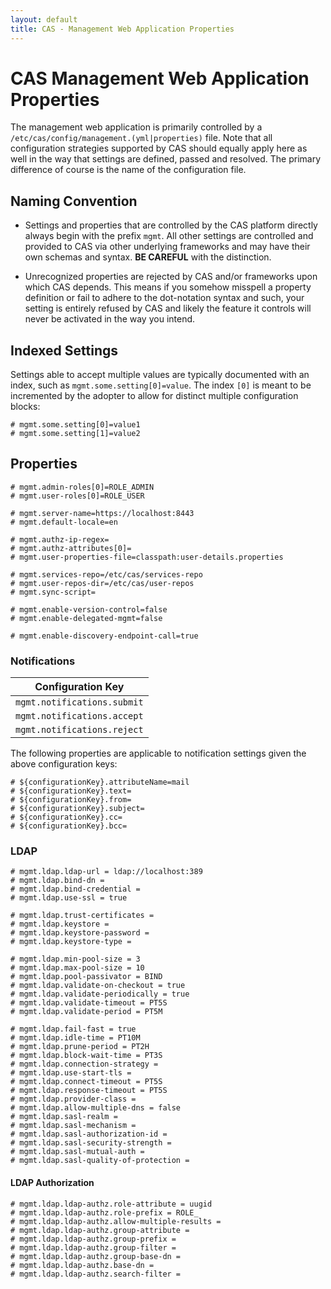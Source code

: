 ```yaml
---
layout: default
title: CAS - Management Web Application Properties
---
```


# CAS Management Web Application Properties

The management web application is primarily controlled by a `/etc/cas/config/management.(yml|properties)` file. 
Note that all configuration strategies supported by CAS should equally apply here as well in the way that settings are defined, passed and resolved. 
The primary difference of course is the name of the configuration file.

## Naming Convention

- Settings and properties that are controlled by the CAS platform directly always begin with the prefix `mgmt`. All other settings are controlled 
and provided to CAS via other underlying frameworks and may have their own schemas and syntax. **BE CAREFUL** with the distinction.

- Unrecognized properties are rejected by CAS and/or frameworks upon which CAS depends. 
This means if you somehow misspell a property definition or fail to adhere to the dot-notation syntax and such, your setting 
is entirely refused by CAS and likely the feature it controls will never be activated in the way you intend.

## Indexed Settings

Settings able to accept multiple values are typically documented with an index, such as `mgmt.some.setting[0]=value`.
The index `[0]` is meant to be incremented by the adopter to allow for distinct multiple configuration blocks:

```properties
# mgmt.some.setting[0]=value1
# mgmt.some.setting[1]=value2
```

## Properties

```properties
# mgmt.admin-roles[0]=ROLE_ADMIN
# mgmt.user-roles[0]=ROLE_USER

# mgmt.server-name=https://localhost:8443
# mgmt.default-locale=en

# mgmt.authz-ip-regex=
# mgmt.authz-attributes[0]=
# mgmt.user-properties-file=classpath:user-details.properties

# mgmt.services-repo=/etc/cas/services-repo
# mgmt.user-repos-dir=/etc/cas/user-repos
# mgmt.sync-script=

# mgmt.enable-version-control=false
# mgmt.enable-delegated-mgmt=false

# mgmt.enable-discovery-endpoint-call=true
```

### Notifications

| Configuration Key        
|-----------------------------------
| `mgmt.notifications.submit`
| `mgmt.notifications.accept`
| `mgmt.notifications.reject`

The following properties are applicable to notification settings given the above configuration keys:

```properties
# ${configurationKey}.attributeName=mail
# ${configurationKey}.text=
# ${configurationKey}.from=
# ${configurationKey}.subject=
# ${configurationKey}.cc=
# ${configurationKey}.bcc=
```

### LDAP

```properties
# mgmt.ldap.ldap-url = ldap://localhost:389
# mgmt.ldap.bind-dn =
# mgmt.ldap.bind-credential =
# mgmt.ldap.use-ssl = true

# mgmt.ldap.trust-certificates =
# mgmt.ldap.keystore = 
# mgmt.ldap.keystore-password =
# mgmt.ldap.keystore-type = 

# mgmt.ldap.min-pool-size = 3
# mgmt.ldap.max-pool-size = 10
# mgmt.ldap.pool-passivator = BIND
# mgmt.ldap.validate-on-checkout = true
# mgmt.ldap.validate-periodically = true 
# mgmt.ldap.validate-timeout = PT5S
# mgmt.ldap.validate-period = PT5M 

# mgmt.ldap.fail-fast = true
# mgmt.ldap.idle-time = PT10M
# mgmt.ldap.prune-period = PT2H
# mgmt.ldap.block-wait-time = PT3S
# mgmt.ldap.connection-strategy =
# mgmt.ldap.use-start-tls = 
# mgmt.ldap.connect-timeout = PT5S
# mgmt.ldap.response-timeout = PT5S
# mgmt.ldap.provider-class = 
# mgmt.ldap.allow-multiple-dns = false
# mgmt.ldap.sasl-realm = 
# mgmt.ldap.sasl-mechanism = 
# mgmt.ldap.sasl-authorization-id = 
# mgmt.ldap.sasl-security-strength = 
# mgmt.ldap.sasl-mutual-auth = 
# mgmt.ldap.sasl-quality-of-protection = 

```
#### LDAP Authorization

```properties
# mgmt.ldap.ldap-authz.role-attribute = uugid
# mgmt.ldap.ldap-authz.role-prefix = ROLE_
# mgmt.ldap.ldap-authz.allow-multiple-results =
# mgmt.ldap.ldap-authz.group-attribute =
# mgmt.ldap.ldap-authz.group-prefix =
# mgmt.ldap.ldap-authz.group-filter =
# mgmt.ldap.ldap-authz.group-base-dn =
# mgmt.ldap.ldap-authz.base-dn =
# mgmt.ldap.ldap-authz.search-filter =
```
